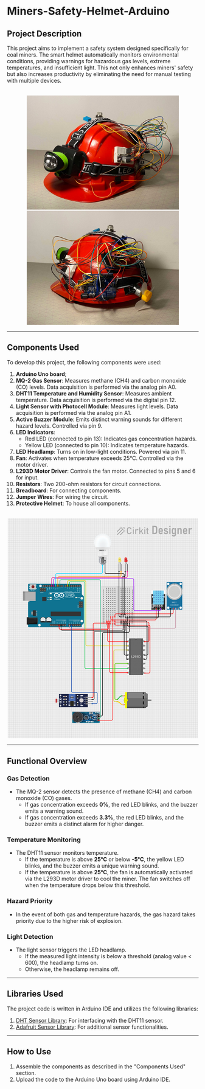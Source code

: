 # Miners-Safety-Helmet-Arduino

## Project Description

This project aims to implement a safety system designed specifically for coal miners. The smart helmet automatically monitors environmental conditions, providing warnings for hazardous gas levels, extreme temperatures, and insufficient light. This not only enhances miners' safety but also increases productivity by eliminating the need for manual testing with multiple devices.

<br>
<div align=center>
   <img src="helmet1.jpg" width=400>
   <img src="helmet2.jpg" width=400>
</div>

---

## Components Used

To develop this project, the following components were used:

1. **Arduino Uno board**;
2. **MQ-2 Gas Sensor**: Measures methane (CH4) and carbon monoxide (CO) levels. Data acquisition is performed via the analog pin A0.
3. **DHT11 Temperature and Humidity Sensor**: Measures ambient temperature. Data acquisition is performed via the digital pin 12.
4. **Light Sensor with Photocell Module**: Measures light levels. Data acquisition is performed via the analog pin A1.
5. **Active Buzzer Module**: Emits distinct warning sounds for different hazard levels. Controlled via pin 9.
6. **LED Indicators**:  
   - Red LED (connected to pin 13): Indicates gas concentration hazards.  
   - Yellow LED (connected to pin 10): Indicates temperature hazards.
7. **LED Headlamp**: Turns on in low-light conditions. Powered via pin 11.
8. **Fan**: Activates when temperature exceeds 25°C. Controlled via the motor driver.
9. **L293D Motor Driver**: Controls the fan motor. Connected to pins 5 and 6 for input.
10. **Resistors**: Two 200-ohm resistors for circuit connections.
11. **Breadboard**: For connecting components.
12. **Jumper Wires**: For wiring the circuit.
13. **Protective Helmet**: To house all components.

<br>
<div align=center>
   <img src="circuit_image.png" width=500>
</div>

---

## Functional Overview

### Gas Detection
- The MQ-2 sensor detects the presence of methane (CH4) and carbon monoxide (CO) gases.
  - If gas concentration exceeds **0%**, the red LED blinks, and the buzzer emits a warning sound.
  - If gas concentration exceeds **3.3%**, the red LED blinks, and the buzzer emits a distinct alarm for higher danger.

### Temperature Monitoring
- The DHT11 sensor monitors temperature.
  - If the temperature is above **25°C** or below **-5°C**, the yellow LED blinks, and the buzzer emits a unique warning sound.
  - If the temperature is above **25°C**, the fan is automatically activated via the L293D motor driver to cool the miner. The fan switches off when the temperature drops below this threshold.

### Hazard Priority
- In the event of both gas and temperature hazards, the gas hazard takes priority due to the higher risk of explosion.

### Light Detection
- The light sensor triggers the LED headlamp.
  - If the measured light intensity is below a threshold (analog value < 600), the headlamp turns on.
  - Otherwise, the headlamp remains off.

---

## Libraries Used

The project code is written in Arduino IDE and utilizes the following libraries:
1. [DHT Sensor Library](https://github.com/adafruit/DHT-sensor-library): For interfacing with the DHT11 sensor.
2. [Adafruit Sensor Library](https://github.com/adafruit/Adafruit_Sensor): For additional sensor functionalities.

---

## How to Use

1. Assemble the components as described in the "Components Used" section.
2. Upload the code to the Arduino Uno board using Arduino IDE.
